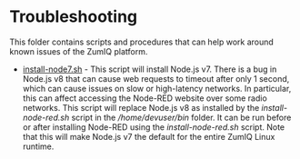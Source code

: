 # Troubleshooting

This folder contains scripts and procedures that can help work around known issues of the ZumIQ platform.

* [install-node7.sh](install-node7.sh) - This script will install Node.js v7. There is a bug in Node.js v8 that can cause web requests to timeout after only 1 second, which can cause issues on slow or high-latency networks. In particular, this can affect accessing the Node-RED website over some radio networks. This script will replace Node.js v8 as installed by the *install-node-red.sh* script in the */home/devuser/bin* folder. It can be run before or after installing Node-RED using the *install-node-red.sh* script. Note that this will make Node.js v7 the default for the entire ZumIQ Linux runtime.
 
